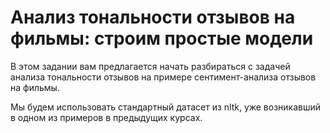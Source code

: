 # Анализ тональности отзывов на фильмы: строим простые модели
 

В этом задании вам предлагается начать разбираться с задачей анализа тональности отзывов на примере сентимент-анализа отзывов на фильмы.

Мы будем использовать стандартный датасет из nltk, уже возникавший в одном из примеров в предыдущих курсах. 

